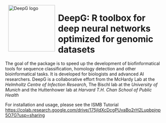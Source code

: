 <p><img alt="DeepG logo" height="150px" src="https://avatars.githubusercontent.com/u/47594096?s=200&v=4" align="left" hspace="10px" vspace="0px"></p>

<h1>DeepG: R toolbox for deep neural networks optimized for genomic datasets</h1>

The goal of the package is to speed up the development of biofinformatical tools for sequence classification, homology detection and other bioinformatical tasks. It is developed for biologists and advanced AI researchers. DeepG is a collaborative effort from the McHardy Lab at the *Helmholtz Centre of Infection Research*, The Bischl lab at the *University of Munich* and the Huttenhower lab at *Harvard T.H. Chan School of Public Health*

For installation and usage, please see the ISMB Tutorial
https://colab.research.google.com/drive/175jIdXcDcgPUvaBo2rH2Lupbpjnp5O7G?usp=sharing
